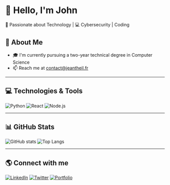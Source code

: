 
# 👋 Hello, I'm John

🔹 Passionate about Technology | 💻 Cybersecurity | Coding

## 📌 About Me
- 🎓 I'm currently pursuing a two-year technical degree in Computer Science
- 📫 Reach me at contact@jeantheil.fr

---

## 💻 Technologies & Tools

![Python](https://img.shields.io/badge/Python-3776AB?style=for-the-badge&logo=python&logoColor=white)
![React](https://img.shields.io/badge/React-61DAFB?style=for-the-badge&logo=react&logoColor=black)
![Node.js](https://img.shields.io/badge/Node.js-339933?style=for-the-badge&logo=nodedotjs&logoColor=white)

---

## 📊 GitHub Stats

![GitHub stats](https://github-readme-stats.vercel.app/api?username=JTheil19&show_icons=true&theme=dark)
![Top Langs](https://github-readme-stats.vercel.app/api/top-langs/?username=JTheil19&layout=compact&theme=dark)

---

## 🌎 Connect with me

[![LinkedIn](https://img.shields.io/badge/LinkedIn-0077B5?style=for-the-badge&logo=linkedin&logoColor=white)](https://www.linkedin.com/in/ton_profil)
[![Twitter](https://img.shields.io/badge/Twitter-1DA1F2?style=for-the-badge&logo=twitter&logoColor=white)](https://twitter.com/ton_profil)
[![Portfolio](https://img.shields.io/badge/Portfolio-000000?style=for-the-badge&logo=firefox&logoColor=white)](https://ton-site.com)
